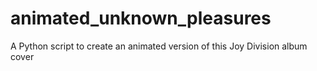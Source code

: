 # animated_unknown_pleasures
A Python script to create an animated version of this Joy Division album cover
